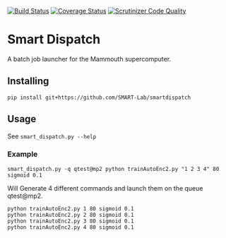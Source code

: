 [![Build Status](https://travis-ci.org/SMART-Lab/smartdispatch.png)](https://travis-ci.org/SMART-Lab/smartdispatch)
[![Coverage Status](https://coveralls.io/repos/SMART-Lab/smartdispatch/badge.png)](https://coveralls.io/r/SMART-Lab/smartdispatch)
[![Scrutinizer Code Quality](https://scrutinizer-ci.com/g/SMART-Lab/smartdispatch/badges/quality-score.png?b=master)](https://scrutinizer-ci.com/g/SMART-Lab/smartdispatch/?branch=master)
# Smart Dispatch
A batch job launcher for the Mammouth supercomputer.

## Installing
`pip install git+https://github.com/SMART-Lab/smartdispatch`

## Usage
See `smart_dispatch.py --help`

### Example
`smart_dispatch.py -q qtest@mp2 python trainAutoEnc2.py "1 2 3 4" 80 sigmoid 0.1`

Will Generate 4 different commands and launch them on the queue qtest@mp2.


```
python trainAutoEnc2.py 1 80 sigmoid 0.1
python trainAutoEnc2.py 2 80 sigmoid 0.1
python trainAutoEnc2.py 3 80 sigmoid 0.1
python trainAutoEnc2.py 4 80 sigmoid 0.1
```
